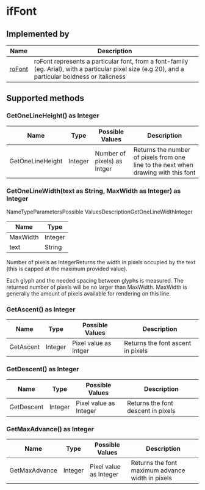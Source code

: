 ifFont
======

Implemented by
--------------

| Name | Description |
| --- | --- |
| [roFont](/docs/references/brightscript/components/rofont.md "roFont") | roFont represents a particular font, from a font-family (eg. Arial), with a particular pixel size (e.g 20), and a particular boldness or italicness |

Supported methods
-----------------

### GetOneLineHeight() as Integer

| Name | Type | Possible Values | Description |
| --- | --- | --- | --- |
| GetOneLineHeight | Integer | Number of pixels) as Intger | Returns the number of pixels from one line to the next when drawing with this font |

### GetOneLineWidth(text as String, MaxWidth as Integer) as Integer

NameTypeParametersPossible ValuesDescriptionGetOneLineWidthInteger

| Name | Type |
| --- | --- |
| MaxWidth | Integer |
| text | String |

Number of pixels as IntegerReturns the width in pixels occupied by the text (this is capped at the maximum provided value).

Each glyph and the needed spacing between glyphs is measured. The returned number of pixels will be no larger than MaxWidth. MaxWidth is generally the amount of pixels available for rendering on this line.

### GetAscent() as Integer

| Name | Type | Possible Values | Description |
| --- | --- | --- | --- |
| GetAscent | Integer | Pixel value as Intger | Returns the font ascent in pixels |

### GetDescent() as Integer

| Name | Type | Possible Values | Description |
| --- | --- | --- | --- |
| GetDescent | Integer | Pixel value as Integer | Returns the font descent in pixels |

### GetMaxAdvance() as Integer

| Name | Type | Possible Values | Description |
| --- | --- | --- | --- |
| GetMaxAdvance | Integer | Pixel value as Integer | Returns the font maximum advance width in pixels |